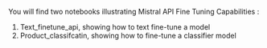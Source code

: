You will find two notebooks illustrating Mistral API Fine Tuning Capabilities :

1. Text_finetune_api, showing how to text fine-tune a model
2. Product_classifcatin, showing how to fine-tune a classifier model
